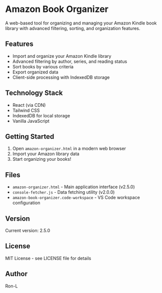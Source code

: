 # Amazon Book Organizer

A web-based tool for organizing and managing your Amazon Kindle book library with advanced filtering, sorting, and organization features.

## Features

- Import and organize your Amazon Kindle library
- Advanced filtering by author, series, and reading status
- Sort books by various criteria
- Export organized data
- Client-side processing with IndexedDB storage

## Technology Stack

- React (via CDN)
- Tailwind CSS
- IndexedDB for local storage
- Vanilla JavaScript

## Getting Started

1. Open `amazon-organizer.html` in a modern web browser
2. Import your Amazon library data
3. Start organizing your books!

## Files

- `amazon-organizer.html` - Main application interface (v2.5.0)
- `console-fetcher.js` - Data fetching utility (v2.0.0)
- `amazon-book-organizer.code-workspace` - VS Code workspace configuration

## Version

Current version: 2.5.0

## License

MIT License - see LICENSE file for details

## Author

Ron-L
